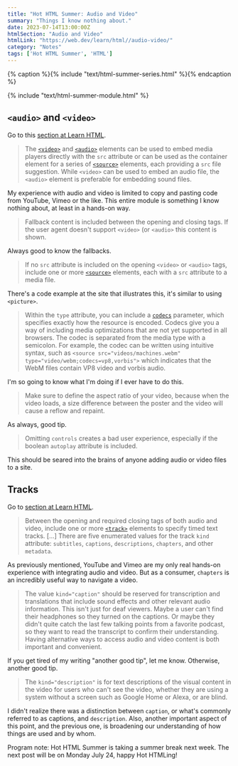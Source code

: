 ```yaml
---
title: "Hot HTML Summer: Audio and Video"
summary: "Things I know nothing about."
date: 2023-07-14T13:00:00Z
htmlSection: "Audio and Video"
htmlLink: "https://web.dev/learn/html//audio-video/"
category: "Notes"
tags: ['Hot HTML Summer', 'HTML']
---
```

{% caption %}{% include "text/html-summer-series.html" %}{% endcaption %}

{% include "text/html-summer-module.html" %}

## `<audio>` and `<video>`

Go to this [section at Learn HTML](https://web.dev/learn/html/audio-video/#lessaudiogreater-and-lessvideogreater).

> The [`<video>`](https://developer.mozilla.org/docs/Web/HTML/Element/video) and [`<audio>`](https://developer.mozilla.org/docs/Web/HTML/Element/audio) elements can be used to embed media players directly with the `src` attribute or can be used as the container element for a series of [`<source>`](https://developer.mozilla.org/docs/Web/HTML/Element/source) elements, each providing a `src` file suggestion. While `<video>` can be used to embed an audio file, the `<audio>` element is preferable for embedding sound files.

My experience with audio and video is limited to copy and pasting code from YouTube, Vimeo or the like. This entire module is something I know nothing about, at least in a hands-on way.

> Fallback content is included between the opening and closing tags. If the user agent doesn't support `<video>` (or `<audio>` this content is shown.

Always good to know the fallbacks.

> If no `src` attribute is included on the opening `<video>` or `<audio>` tags, include one or more [`<source>`](https://developer.mozilla.org/docs/Web/HTML/Element/source) elements, each with a `src` attribute to a media file.

There's a code example at the site that illustrates this, it's similar to using `<picture>`. 

> Within the `type` attribute, you can include a [`codecs`](https://developer.mozilla.org/docs/Web/Media/Formats/codecs_parameter) parameter, which specifies exactly how the resource is encoded. Codecs give you a way of including media optimizations that are not yet supported in all browsers. The codec is separated from the media type with a semicolon. For example, the codec can be written using intuitive syntax, such as `<source src="videos/machines.webm" type="video/webm;codecs=vp8,vorbis">` which indicates that the WebM files contain VP8 video and vorbis audio.

I'm so going to know what I'm doing if I ever have to do this.

> Make sure to define the aspect ratio of your video, because when the video loads, a size difference between the poster and the video will cause a reflow and repaint.

As always, good tip.

> Omitting `controls` creates a bad user experience, especially if the boolean `autoplay` attribute is included.

This should be seared into the brains of anyone adding audio or video files to a site.

## Tracks

Go to [section at Learn HTML](https://web.dev/learn/html/audio-video/#tracks).

> Between the opening and required closing tags of both audio and video, include one or more [`<track>`](https://developer.mozilla.org/docs/Web/HTML/Element/track) elements to specify timed text tracks. [...] There are five enumerated values for the track `kind` attribute: `subtitles`, `captions`, `descriptions`, `chapters`, and other `metadata`.

As previously mentioned, YouTube and Vimeo are my only real hands-on experience with integrating audio and video. But as a consumer, `chapters` is an incredibly useful way to navigate a video.

> The value `kind="caption"` should be reserved for transcription and translations that include sound effects and other relevant audio information. This isn't just for deaf viewers. Maybe a user can't find their headphones so they turned on the captions. Or maybe they didn't quite catch the last few talking points from a favorite podcast, so they want to read the transcript to confirm their understanding. Having alternative ways to access audio and video content is both important and convenient.

If you get tired of my writing "another good tip", let me know. Otherwise, another good tip.

> The `kind="description"` is for text descriptions of the visual content in the video for users who can't see the video, whether they are using a system without a screen such as Google Home or Alexa, or are blind.

I didn't realize there was a distinction between `caption`, or what's commonly referred to as captions, and `description`. Also, another important aspect of this point, and the previous one, is broadening our understanding of how things are used and by whom. 

Program note: Hot HTML Summer is taking a summer break next week. The next post will be on Monday July 24, happy Hot HTMLing!


